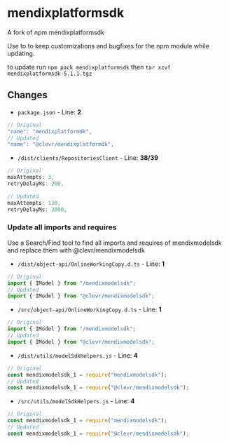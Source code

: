 # mendixplatformsdk

A fork of npm mendixplatformsdk

Use to to keep customizations and bugfixes for the npm module while updating.

to update run `npm pack mendixplatformsdk` then `tar xzvf mendixplatformsdk-5.1.1.tgz`

## Changes

- `package.json` - Line: **2**

```javascript
// Original
"name": "mendixplatformdk",
// Updated
"name": "@clevr/mendixplatformdk",
```

- `/dist/clients/RepositoriesClient` - Line: **38/39**

```javascript
// Original
maxAttempts: 3,
retryDelayMs: 200,

// Updated
maxAttempts: 120,
retryDelayMs: 2000,
```
### Update all imports and requires
Use a Search/Find tool to find all imports and requires of mendixmodelsdk and replace them with @clevr/mendixmodelsdk

- `/dist/object-api/OnlineWorkingCopy.d.ts` - Line: **1**

```javascript
// Original
import { IModel } from "/mendixmodelsdk";
// Updated
import { IModel } from "@clevr/mendixmodelsdk";
```
- `/src/object-api/OnlineWorkingCopy.d.ts` - Line: **1**

```javascript
// Original
import { IModel } from "/mendixmodelsdk";
// Updated
import { IModel } from "@clevr/mendixmodelsdk";
```
- `/dist/utils/modelSdkHelpers.js` - Line: **4**

```javascript
// Original
const mendixmodelsdk_1 = require("mendixmodelsdk");
// Updated
const mendixmodelsdk_1 = require("@clevr/mendixmodelsdk");
```

- `/src/utils/modelSdkHelpers.js` - Line: **4**

```javascript
// Original
const mendixmodelsdk_1 = require("mendixmodelsdk");
// Updated
const mendixmodelsdk_1 = require("@clevr/mendixmodelsdk");
```
